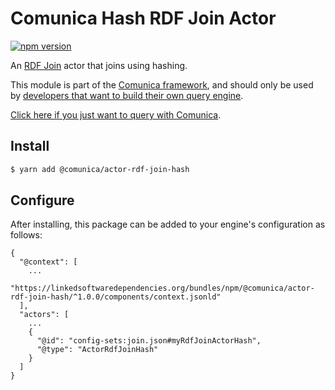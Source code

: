 # Comunica Hash RDF Join Actor

[![npm version](https://badge.fury.io/js/%40comunica%2Factor-rdf-join-hash.svg)](https://www.npmjs.com/package/@comunica/actor-rdf-join-hash)

An [RDF Join](https://github.com/comunica/comunica/tree/master/packages/bus-rdf-join) actor that joins using hashing.

This module is part of the [Comunica framework](https://github.com/comunica/comunica),
and should only be used by [developers that want to build their own query engine](https://comunica.dev/docs/modify/).

[Click here if you just want to query with Comunica](https://comunica.dev/docs/query/).

## Install

```bash
$ yarn add @comunica/actor-rdf-join-hash
```

## Configure

After installing, this package can be added to your engine's configuration as follows:
```text
{
  "@context": [
    ...
    "https://linkedsoftwaredependencies.org/bundles/npm/@comunica/actor-rdf-join-hash/^1.0.0/components/context.jsonld"  
  ],
  "actors": [
    ...
    {
      "@id": "config-sets:join.json#myRdfJoinActorHash",
      "@type": "ActorRdfJoinHash"
    }
  ]
}
```
